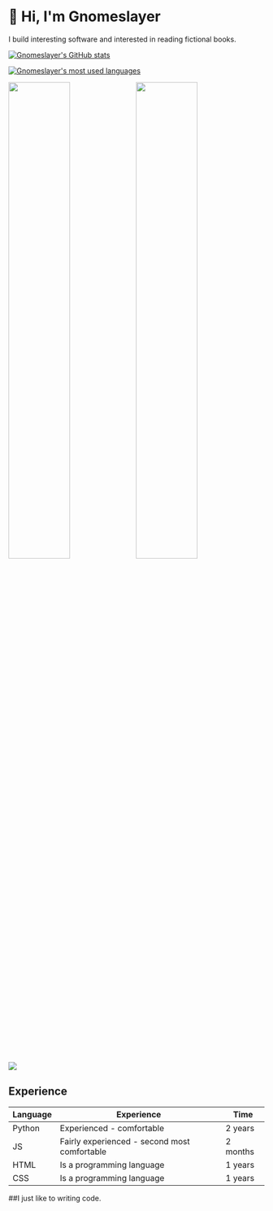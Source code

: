 # 👋 Hi, I'm Gnomeslayer

I build interesting software and interested in reading fictional books.

[![Gnomeslayer's GitHub stats](https://github-readme-stats.vercel.app/api?username=Samplerih)](https://github.com/anuraghazra/github-readme-stats)

[![Gnomeslayer's most used languages](https://github-readme-stats.vercel.app/api/top-langs/?username=Samplerih)](https://github.com/anuraghazra/github-readme-stats)


<p float="left">
<img width="49%" src="https://streak-stats.demolab.com/?user=Samplerih&theme=prussian">
<img width="49%" src="https://github-readme-activity-graph.vercel.app/graph?username=Samplerih&theme=vue">
</p>

![](https://github-profile-trophy.vercel.app/?username=Samplerih&theme=nord)

## Experience

| Language | Experience                                   | Time    |
| -------- | -------------------------------------------- | ------- |
| Python   | Experienced - comfortable               | 2 years |
| JS  | Fairly experienced - second most comfortable | 2 months |
| HTML     | Is a programming language                    | 1 years |
| CSS    | Is a programming language                    | 1 years |

##I just like to writing code.

